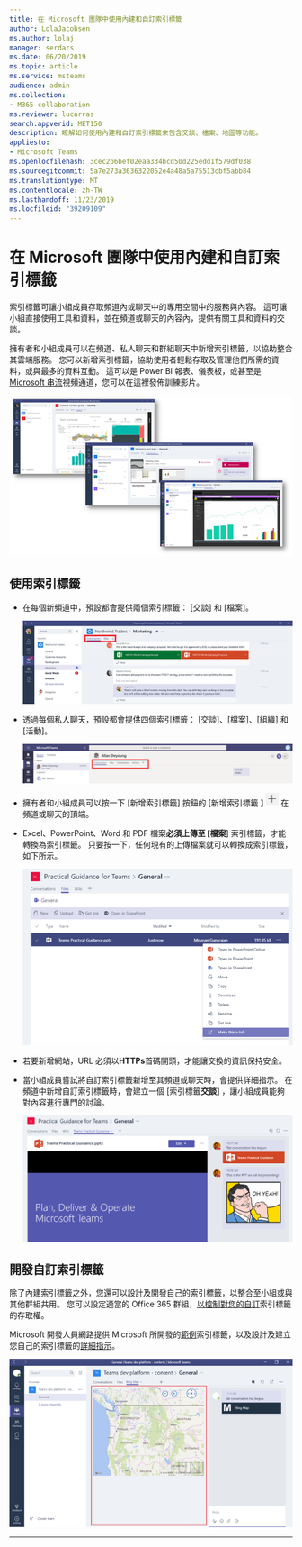 ```yaml
---
title: 在 Microsoft 團隊中使用內建和自訂索引標籤
author: LolaJacobsen
ms.author: lolaj
manager: serdars
ms.date: 06/20/2019
ms.topic: article
ms.service: msteams
audience: admin
ms.collection:
- M365-collaboration
ms.reviewer: lucarras
search.appverid: MET150
description: 瞭解如何使用內建和自訂索引標籤來包含交談、檔案、地圖等功能。
appliesto:
- Microsoft Teams
ms.openlocfilehash: 3cec2b6bef02eaa334bcd50d225edd1f579df038
ms.sourcegitcommit: 5a7e273a3636322052e4a48a5a75513cbf5abb84
ms.translationtype: MT
ms.contentlocale: zh-TW
ms.lasthandoff: 11/23/2019
ms.locfileid: "39209109"
---
```

<a name="use-built-in-and-custom-tabs-in-microsoft-teams"></a>在 Microsoft 團隊中使用內建和自訂索引標籤
==================================================

索引標籤可讓小組成員存取頻道內或聊天中的專用空間中的服務與內容。 這可讓小組直接使用工具和資料，並在頻道或聊天的內容內，提供有關工具和資料的交談。

擁有者和小組成員可以在頻道、私人聊天和群組聊天中新增索引標籤，以協助整合其雲端服務。 您可以新增索引標籤，協助使用者輕鬆存取及管理他們所需的資料，或與最多的資料互動。 這可以是 Power BI 報表、儀表板，或甚至是[Microsoft 串流](https://go.microsoft.com/fwlink/?linkid=855785)視頻通道，您可以在這裡發佈訓練影片。

![索引標籤中各種內容的三個螢幕擷取畫面。](media/Use_built-in_and_custom_tabs_in_Microsoft_Teams_image4.png)

## <a name="work-with-tabs"></a>使用索引標籤

- 在每個新頻道中，預設都會提供兩個索引標籤： [交談] 和 [檔案]。

    ![行銷團隊之 [交談] 區段的螢幕擷取畫面。](media/Use_built-in_and_custom_tabs_in_Microsoft_Teams_image1.png)
- 透過每個私人聊天，預設都會提供四個索引標籤： [交談]、[檔案]、[組織] 和 [活動]。

    ![聊天中之索引標籤的螢幕擷取畫面。](media/Use_built-in_and_custom_tabs_add_tabs_to_a_chat.png)

- 擁有者和小組成員可以按一下 [新增索引標籤] 按鈕的 [新增索引標籤 **]** ![螢幕擷取畫面，顯示 + 符號，將更多索引標籤新增到頻道或聊天中。](media/Use_built-in_and_custom_tabs_add_a_tab_button.png) 在頻道或聊天的頂端。

- Excel、PowerPoint、Word 和 PDF 檔案**必須上傳至 [檔案**] 索引標籤，才能轉換為索引標籤。 只要按一下，任何現有的上傳檔案就可以轉換成索引標籤，如下所示。

    ![已選取 PowerPoint 檔案之 [檔案] 索引標籤的螢幕擷取畫面。](media/Use_built-in_and_custom_tabs_in_Microsoft_Teams_image2.png)

- 若要新增網站，URL 必須以**HTTPs**首碼開頭，才能讓交換的資訊保持安全。

- 當小組成員嘗試將自訂索引標籤新增至其頻道或聊天時，會提供詳細指示。 在頻道中新增自訂索引標籤時，會建立一個 [索引標籤**交談]** ，讓小組成員能夠對內容進行專門的討論。

    ![[自訂] 索引標籤的螢幕擷取畫面，右側有一個索引標籤交談](media/Use_built-in_and_custom_tabs_in_Microsoft_Teams_image3.png)

## <a name="develop-custom-tabs"></a>開發自訂索引標籤

除了內建索引標籤之外，您還可以設計及開發自己的索引標籤，以整合至小組或與其他群組共用。 您可以設定適當的 Office 365 群組，[以控制對您的自訂](https://docs.microsoft.com/microsoftteams/platform/get-started/design#streamline-access)索引標籤的存取權。

Microsoft 開發人員網路提供 Microsoft 所開發的[範例](https://docs.microsoft.com/MicrosoftTeams/platform/samples/code-samples)索引標籤，以及設計及建立您自己的索引標籤的[詳細指示](https://docs.microsoft.com/MicrosoftTeams/platform/tabs/design/tabs)。

![Microsoft 團隊中 [自訂] 索引標籤範例的螢幕擷取畫面。](media/Use_built-in_and_custom_tabs_in_Microsoft_Teams_image5.png)

---
